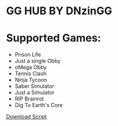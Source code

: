 # GG HUB BY DNzinGG

# Supported Games:
- Prison Life
- Just a single Obby
- oMega Obby
- Tennis Clash
- Ninja Tycoon
- Saber Simulator
- Just a Simulator
- RIP Brainrot
- Dig To Earth's Core

[Download Script](https://www.mediafire.com/file/f5p2k3oaowl5yc5/GGhub_loader.txt/file)
